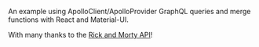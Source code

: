 An example using ApolloClient/ApolloProvider GraphQL queries and merge functions with React and Material-UI.

With many thanks to the [Rick and Morty API](https://rickandmortyapi.com/)!
